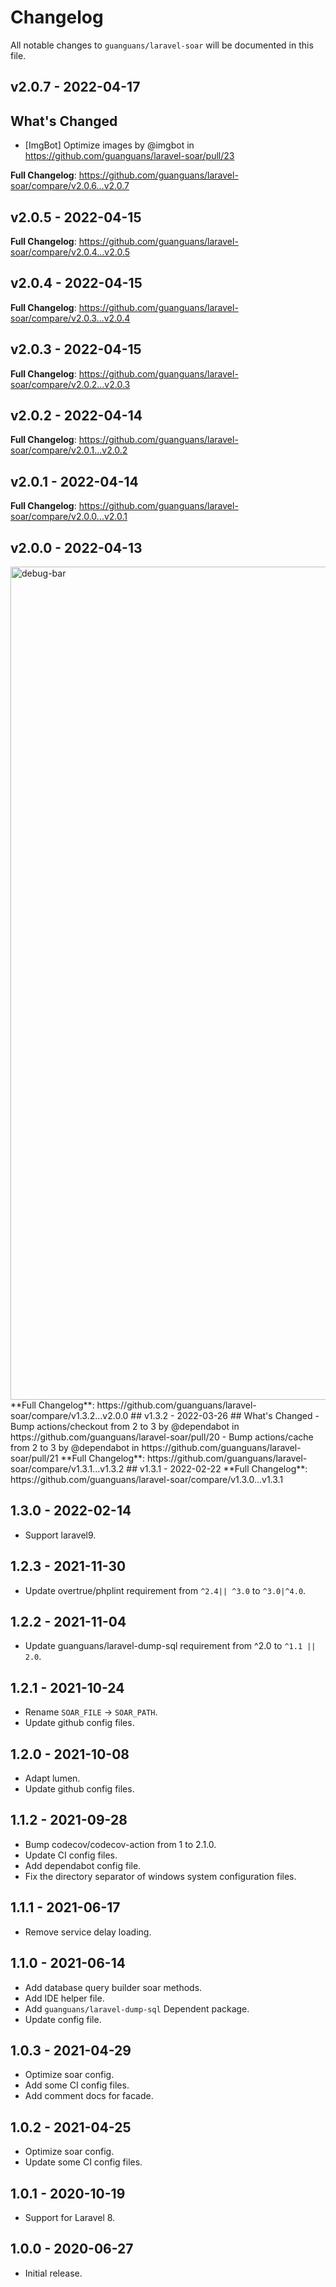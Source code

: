 # Changelog

All notable changes to `guanguans/laravel-soar` will be documented in this file.

## v2.0.7 - 2022-04-17

## What's Changed

- [ImgBot] Optimize images by @imgbot in https://github.com/guanguans/laravel-soar/pull/23

**Full Changelog**: https://github.com/guanguans/laravel-soar/compare/v2.0.6...v2.0.7

## v2.0.5 - 2022-04-15

**Full Changelog**: https://github.com/guanguans/laravel-soar/compare/v2.0.4...v2.0.5

## v2.0.4 - 2022-04-15

**Full Changelog**: https://github.com/guanguans/laravel-soar/compare/v2.0.3...v2.0.4

## v2.0.3 - 2022-04-15

**Full Changelog**: https://github.com/guanguans/laravel-soar/compare/v2.0.2...v2.0.3

## v2.0.2 - 2022-04-14

**Full Changelog**: https://github.com/guanguans/laravel-soar/compare/v2.0.1...v2.0.2

## v2.0.1 - 2022-04-14

**Full Changelog**: https://github.com/guanguans/laravel-soar/compare/v2.0.0...v2.0.1

## v2.0.0 - 2022-04-13

<img width="1333" alt="debug-bar" src="https://user-images.githubusercontent.com/22309277/163159595-1ad269a7-0360-407a-b711-87e1ab08ee48.png">
**Full Changelog**: https://github.com/guanguans/laravel-soar/compare/v1.3.2...v2.0.0
## v1.3.2 - 2022-03-26
## What's Changed
- Bump actions/checkout from 2 to 3 by @dependabot in https://github.com/guanguans/laravel-soar/pull/20
- Bump actions/cache from 2 to 3 by @dependabot in https://github.com/guanguans/laravel-soar/pull/21
**Full Changelog**: https://github.com/guanguans/laravel-soar/compare/v1.3.1...v1.3.2
## v1.3.1 - 2022-02-22
**Full Changelog**: https://github.com/guanguans/laravel-soar/compare/v1.3.0...v1.3.1

## 1.3.0 - 2022-02-14

- Support laravel9.

## 1.2.3 - 2021-11-30

- Update overtrue/phplint requirement from `^2.4|| ^3.0` to `^3.0|^4.0`.

## 1.2.2 - 2021-11-04

- Update guanguans/laravel-dump-sql requirement from  ^2.0 to `^1.1 || 2.0`.

## 1.2.1 - 2021-10-24

- Rename `SOAR_FILE` -> `SOAR_PATH`.
- Update github config files.

## 1.2.0 - 2021-10-08

- Adapt lumen.
- Update github config files.

## 1.1.2 - 2021-09-28

- Bump codecov/codecov-action from 1 to 2.1.0.
- Update CI config files.
- Add dependabot config file.
- Fix the directory separator of windows system configuration files.

## 1.1.1 - 2021-06-17

- Remove service delay loading.

## 1.1.0 - 2021-06-14

- Add database query builder soar methods.
- Add IDE helper file.
- Add `guanguans/laravel-dump-sql` Dependent package.
- Update config file.

## 1.0.3 - 2021-04-29

- Optimize soar config.
- Add some CI config files.
- Add comment docs for facade.

## 1.0.2 - 2021-04-25

- Optimize soar config.
- Update some CI config files.

## 1.0.1 - 2020-10-19

- Support for Laravel 8.

## 1.0.0 - 2020-06-27

- Initial release.
